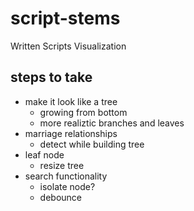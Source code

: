 script-stems
============

Written Scripts Visualization

steps to take
-------------

- make it look like a tree
  - growing from bottom
  - more realiztic branches and leaves
- marriage relationships
  - detect while building tree
- leaf node
  - resize tree
- search functionality
  - isolate node?
  - debounce
